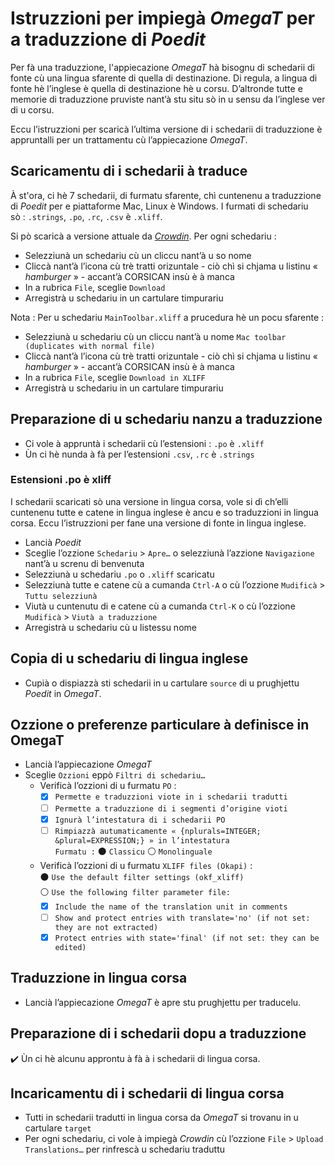 # Istruzzioni per impiegà _OmegaT_ per a traduzzione di _Poedit_

Per fà una traduzzione, l'appiecazione _OmegaT_ hà bisognu di schedarii di fonte cù una lingua sfarente di quella di destinazione. Di regula, a lingua di fonte hè l’inglese è quella di destinazione hè u corsu. D’altronde tutte e memorie di traduzzione pruviste nant’à stu situ sò in u sensu da l’inglese ver di u corsu.

Eccu l’istruzzioni per scaricà l’ultima versione di i schedarii di traduzzione è appruntalli per un trattamentu cù l’appiecazione _OmegaT_.

## Scaricamentu di i schedarii à traduce

À st'ora, ci hè 7 schedarii, di furmatu sfarente, chì cuntenenu a traduzzione di _Poedit_ per e piattaforme Mac, Linux è Windows. I furmati di schedariu sò : `.strings`, `.po`, `.rc`, `.csv` è `.xliff`.  

Si pò scaricà a versione attuale da [_Crowdin_](https://crowdin.com/project/poedit/co#). Per ogni schedariu :
- Selezziunà un schedariu cù un cliccu nant’à u so nome
- Cliccà nant’à l’icona cù trè tratti orizuntale - ciò chì si chjama u listinu « _hamburger_ » - accant’à CORSICAN insù è à manca
- In a rubrica `File`, sceglie `Download`
- Arregistrà u schedariu in un cartulare timpurariu

Nota : Per u schedariu `MainToolbar.xliff` a prucedura hè un pocu sfarente :
- Selezziunà u schedariu cù un cliccu nant’à u nome `Mac toolbar (duplicates with normal file)`
- Cliccà nant’à l’icona cù trè tratti orizuntale - ciò chì si chjama u listinu « _hamburger_ » - accant’à CORSICAN insù è à manca
- In a rubrica `File`, sceglie `Download in XLIFF`
- Arregistrà u schedariu in un cartulare timpurariu

## Preparazione di u schedariu nanzu a traduzzione

- Ci vole à appruntà i schedarii cù l’estensioni : `.po` è `.xliff`
- Ùn ci hè nunda à fà per l’estensioni `.csv`, `.rc` è `.strings`

### Estensioni .po è xliff
I schedarii scaricati sò una versione in lingua corsa, vole si dì ch’elli cuntenenu tutte e catene in lingua inglese è ancu e so traduzzioni in lingua corsa. Eccu l’istruzzioni per fane una versione di fonte in lingua inglese.

- Lancià _Poedit_
- Sceglie l’ozzione `Schedariu` > `Apre…` o selezziunà l’azzione `Navigazione` nant’à u screnu di benvenuta
- Selezziunà u schedariu `.po` o `.xliff` scaricatu
- Selezziunà tutte e catene cù a cumanda `Ctrl-A` o cù l’ozzione `Mudificà` > `Tuttu selezziunà`
- Viutà u cuntenutu di e catene cù a cumanda `Ctrl-K` o cù l’ozzione `Mudificà` > `Viutà a traduzzione`
- Arregistrà u schedariu cù u listessu nome

## Copia di u schedariu di lingua inglese

- Cupià o dispiazzà sti schedarii in u cartulare `source` di u prughjettu _Poedit_ in _OmegaT_.

## Ozzione o preferenze particulare à definisce in OmegaT

- Lancià l’appiecazione _OmegaT_
- Sceglie `Ozzioni` eppò `Filtri di schedariu…`
  - Verificà l’ozzioni di u furmatu `PO` :  
    - [x] `Permette e traduzzioni viote in i schedarii tradutti`
    - [ ] `Permette a traduzzione di i segmenti d’origine vioti`
    - [x] `Ignurà l’intestatura di i schedarii PO`
    - [ ] `Rimpiazzà autumaticamente « {nplurals=INTEGER; &plural=EXPRESSION;} » in l’intestatura`  
	      `Furmatu :` ⚫ `Classicu`   ⚪ `Monolinguale`
  - Verificà l’ozzioni di u furmatu `XLIFF files (Okapi)` :  
    ⚫ `Use the default filter settings (okf_xliff)`  
    ⚪ `Use the following filter parameter file:`
    - [x] `Include the name of the translation unit in comments`
    - [ ] `Show and protect entries with translate='no' (if not set: they are not extracted)`
    - [x] `Protect entries with state='final' (if not set: they can be edited)`

## Traduzzione in lingua corsa

- Lancià l’appiecazione _OmegaT_ è apre stu prughjettu per traducelu.

## Preparazione di i schedarii dopu a traduzzione

✔️ Ùn ci hè alcunu approntu à fà à i schedarii di lingua corsa.

## Incaricamentu di i schedarii di lingua corsa

- Tutti in schedarii tradutti in lingua corsa da _OmegaT_ si trovanu in u cartulare `target`
- Per ogni schedariu, ci vole à impiegà _Crowdin_ cù l’ozzione `File` > `Upload Translations…` per rinfrescà u schedariu traduttu
